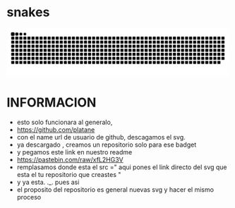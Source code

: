 # snakes
<p align = "center">
	<img src = "https://github.com/shaylafool/snakes/blob/main/github-user-contribution.svg?" alt = "Snake Game"/>
</p>

# INFORMACION
- esto solo funcionara al generalo, 
- https://github.com/platane
- con el name url de usuario de github, descagamos el svg.
- ya descargado , creamos un repositorio solo para ese badget
- y pegamos este link en nuestro readme
- https://pastebin.com/raw/xfL2HG3V
- remplasamos donde esta el src =" aqui pones el link directo del svg que esta el tu repositorio que creastes " 
- y ya esta. ._. pues asi
- el proposito del repositorio es general nuevas svg y hacer el mismo proceso
